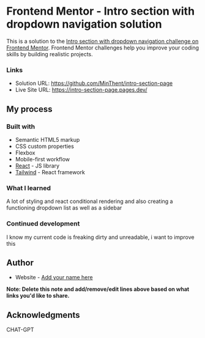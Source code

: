 # Frontend Mentor - Intro section with dropdown navigation solution

This is a solution to the [Intro section with dropdown navigation challenge on Frontend Mentor](https://www.frontendmentor.io/challenges/intro-section-with-dropdown-navigation-ryaPetHE5). Frontend Mentor challenges help you improve your coding skills by building realistic projects. 

### Links

- Solution URL: https://github.com/MinThent/intro-section-page
- Live Site URL: https://intro-section-page.pages.dev/
## My process

### Built with

- Semantic HTML5 markup
- CSS custom properties
- Flexbox
- Mobile-first workflow
- [React](https://reactjs.org/) - JS library
- [Tailwind](tailwindcss.com/) - React framework


### What I learned

A lot of styling and react conditional rendering and also creating a functioning dropdown list as well as a sidebar

### Continued development

I know my current code is freaking dirty and unreadable, i want to improve this

## Author

- Website - [Add your name here](https://www.your-site.com)

**Note: Delete this note and add/remove/edit lines above based on what links you'd like to share.**

## Acknowledgments

CHAT-GPT